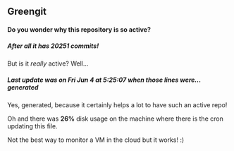 ## Greengit

#### Do you wonder why this repository is so active?

##### After all it has 20251 commits!

But is it *really* active? Well...

##### Last update was on Fri Jun 4 at 5:25:07 when those lines were... generated

Yes, generated, because it certainly helps a lot to have such an active repo!

Oh and there was **26%** disk usage on the machine
where there is the cron updating this file.

Not the best way to monitor a VM in the cloud but it works! :)
